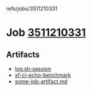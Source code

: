 refs/jobs/3511210331

# Job [3511210331](https://github.com/rokmoln/support-firecloud/runs/3511210331?check_suite_focus=true)

## Artifacts

* [log.sh-session](log.sh-session)
* [sf-ci-echo-benchmark](sf-ci-echo-benchmark)
* [some-job-artifact.md](some-job-artifact.md)

